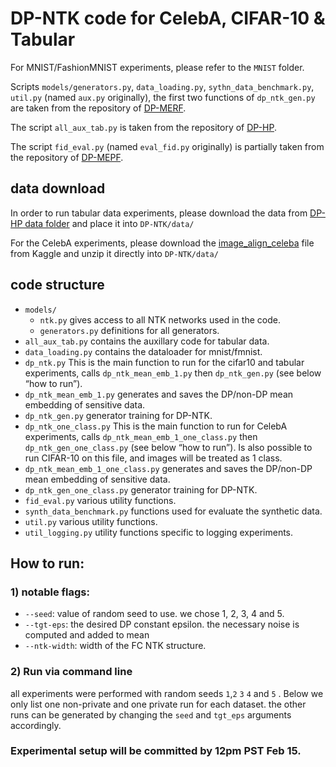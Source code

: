# DP-NTK code for CelebA, CIFAR-10 & Tabular
For MNIST/FashionMNIST experiments, please refer to the `MNIST` folder.

Scripts `models/generators.py`, `data_loading.py`, `sythn_data_benchmark.py`, `util.py` (named `aux.py` originally),
the first two functions of `dp_ntk_gen.py` are taken from the repository of [DP-MERF](https://github.com/frhrdr/dp-merf/tree/main/code_balanced).

The script `all_aux_tab.py` is taken from the repository of [DP-HP](https://github.com/ParkLabML/DP-HP/tree/master/dp_mehp).

The script `fid_eval.py` (named `eval_fid.py` originally) is partially taken from the repository of [DP-MEPF](https://anonymous.4open.science/r/dp-gfmn/code/eval_fid.py).

## data download
In order to run tabular data experiments, please download the data from [DP-HP data folder](https://github.com/ParkLabML/DP-HP/tree/master/data) and place it into `DP-NTK/data/`

For the CelebA experiments, please download the [image_align_celeba](https://www.kaggle.com/datasets/jessicali9530/celeba-dataset?select=img_align_celeba) file from Kaggle and unzip it directly into `DP-NTK/data/`


## code structure
- `models/`
  - `ntk.py` gives access to all NTK networks used in the code.
  - `generators.py` definitions for all generators.
- `all_aux_tab.py` contains the auxillary code for tabular data.
- `data_loading.py` contains the dataloader for mnist/fmnist.
- `dp_ntk.py` This is the main function to run for the cifar10 and tabular experiments, calls `dp_ntk_mean_emb_1.py` then `dp_ntk_gen.py` (see below “how to run”).
- `dp_ntk_mean_emb_1.py` generates and saves the DP/non-DP mean embedding of sensitive data.
- `dp_ntk_gen.py` generator training for DP-NTK.
- `dp_ntk_one_class.py` This is the main function to run for CelebA experiments, calls `dp_ntk_mean_emb_1_one_class.py` then `dp_ntk_gen_one_class.py` (see below “how to run”). Is also possible to run CIFAR-10 on this file, and images will be treated as 1 class.
- `dp_ntk_mean_emb_1_one_class.py` generates and saves the DP/non-DP mean embedding of sensitive data.
- `dp_ntk_gen_one_class.py` generator training for DP-NTK.
- `fid_eval.py` various utility functions.
- `synth_data_benchmark.py` functions used for evaluate the synthetic data.
- `util.py` various utility functions.
- `util_logging.py` utility functions specific to logging experiments.


## How to run:

### 1) notable flags:
- `--seed`: value of random seed to use. we chose 1, 2, 3, 4 and 5. 
- `--tgt-eps`: the desired DP constant epsilon. the necessary noise is computed and added to mean
- `--ntk-width`: width of the FC NTK structure.

### 2) Run via command line

all experiments were performed with random seeds `1`,`2` `3` `4` and `5` .
Below we only list one non-private and one private run for each dataset. the other runs can be generated by changing the `seed` and `tgt_eps` arguments accordingly.

### Experimental setup will be committed by 12pm PST Feb 15.
